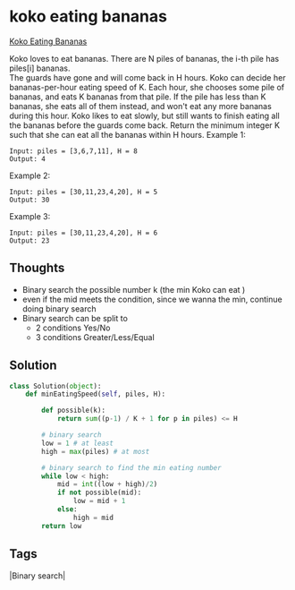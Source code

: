 #  koko eating bananas

[Koko Eating Bananas](https://leetcode.com/problems/koko-eating-bananas)

Koko loves to eat bananas. There are N piles of bananas, the i-th pile has piles\[i\] bananas.  
The guards have gone and will come back in H hours. Koko can decide her bananas-per-hour eating speed of K. Each hour, she chooses some pile of bananas, and eats K bananas from that pile. If the pile has less than K bananas, she eats all of them instead, and won't eat any more bananas during this hour. Koko likes to eat slowly, but still wants to finish eating all the bananas before the guards come back. Return the minimum integer K such that she can eat all the bananas within H hours. Example 1:

```text
Input: piles = [3,6,7,11], H = 8
Output: 4
```

Example 2:

```text
Input: piles = [30,11,23,4,20], H = 5
Output: 30
```

Example 3:

```text
Input: piles = [30,11,23,4,20], H = 6
Output: 23
```

## Thoughts

* Binary search the possible number k \(the min Koko can eat \)
* even if the mid meets the condition, since we wanna the min, continue doing binary search 
* Binary search can be split to 
  * 2 conditions Yes/No
  * 3 conditions Greater/Less/Equal 

## Solution

```python
class Solution(object):
    def minEatingSpeed(self, piles, H):

        def possible(k):
            return sum((p-1) / K + 1 for p in piles) <= H

        # binary search 
        low = 1 # at least 
        high = max(piles) # at most 

        # binary search to find the min eating number 
        while low < high:
            mid = int((low + high)/2)
            if not possible(mid):
                low = mid + 1
            else:                
                high = mid
        return low
```

## Tags

\|Binary search\|

